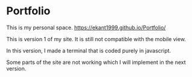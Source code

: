 # Portfolio
This is my personal space. https://ekant1999.github.io/Portfolio/

This is version 1 of my site. It is still not compatible with the mobile view.

In this version, I made a terminal that is coded purely in javascript.

Some parts of the site are not working which I will implement in the next version.
